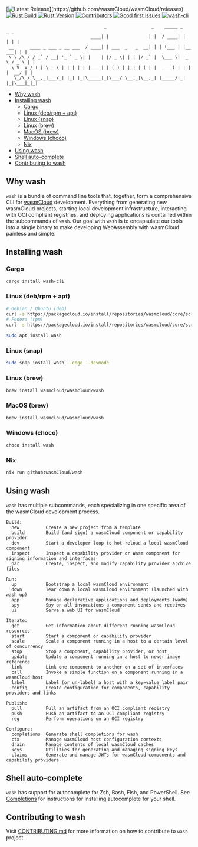 [![Latest Release](https://img.shields.io/github/v/release/wasmCloud/wasmCloud?filter=wash*)](https://github.com/wasmCloud/wasmCloud/releases)
[![Rust Build](https://img.shields.io/github/actions/workflow/status/wasmCloud/wasmCloud/wash.yml?branch=main)](https://github.com/wasmCloud/wasmCloud/actions/workflows/wash.yml)
[![Rust Version](https://img.shields.io/badge/rustc-1.66.0-orange.svg)](https://blog.rust-lang.org/2022/12/15/Rust-1.66.0.html)
[![Contributors](https://img.shields.io/github/contributors/wasmCloud/wasmCloud)](https://github.com/wasmCloud/wasmCloud/graphs/contributors)
[![Good first issues](https://img.shields.io/github/issues/wasmCloud/wasmCloud/good%20first%20issue?label=good%20first%20issues)](https://github.com/wasmCloud/wasmCloud/issues?q=is%3Aopen+is%3Aissue+label%3A%22good+first+issue%22+label%3A%22wash-cli%22)
[![wash-cli](https://img.shields.io/crates/v/wash-cli)](https://crates.io/crates/wash-cli)

```console
                                     _                 _    _____ _          _ _
                                ____| |               | |  / ____| |        | | |
 __      ____ _ ___ _ __ ___  / ____| | ___  _   _  __| | | (___ | |__   ___| | |
 \ \ /\ / / _` / __| '_ ` _ \| |    | |/ _ \| | | |/ _` |  \___ \| '_ \ / _ \ | |
  \ V  V / (_| \__ \ | | | | | |____| | (_) | |_| | (_| |  ____) | | | |  __/ | |
   \_/\_/ \__,_|___/_| |_| |_|\_____|_|\___/ \__,_|\__,_| |_____/|_| |_|\___|_|_|
```

- [Why wash](#why-wash)
- [Installing wash](#installing-wash)
  - [Cargo](#cargo)
  - [Linux (deb/rpm + apt)](#linux-debrpm--apt)
  - [Linux (snap)](#linux-snap)
  - [Linux (brew)](#linux-brew)
  - [MacOS (brew)](#macos-brew)
  - [Windows (choco)](#windows-choco)
  - [Nix](#nix)
- [Using wash](#using-wash)
- [Shell auto-complete](#shell-auto-complete)
- [Contributing to wash](#contributing-to-wash)

## Why wash

`wash` is a bundle of command line tools that, together, form a comprehensive CLI for [wasmCloud](https://wasmcloud.com) development. Everything from generating new wasmCloud projects, starting local development infrastructure, interacting with OCI compliant registries, and deploying applications is contained within the subcommands of `wash`. Our goal with `wash` is to encapsulate our tools into a single binary to make developing WebAssembly with wasmCloud painless and simple.

## Installing wash

### Cargo

```bash
cargo install wash-cli
```

### Linux (deb/rpm + apt)

```bash
# Debian / Ubuntu (deb)
curl -s https://packagecloud.io/install/repositories/wasmcloud/core/script.deb.sh | sudo bash
# Fedora (rpm)
curl -s https://packagecloud.io/install/repositories/wasmcloud/core/script.rpm.sh | sudo bash

sudo apt install wash
```

### Linux (snap)

```bash
sudo snap install wash --edge --devmode
```

### Linux (brew)

```bash
brew install wasmcloud/wasmcloud/wash
```

### MacOS (brew)

```bash
brew install wasmcloud/wasmcloud/wash
```

### Windows (choco)

```powershell
choco install wash
```

### Nix

```bash
nix run github:wasmCloud/wash
```

## Using wash

`wash` has multiple subcommands, each specializing in one specific area of the wasmCloud development process.

```console
Build:
  new          Create a new project from a template
  build        Build (and sign) a wasmCloud component or capability provider
  dev          Start a developer loop to hot-reload a local wasmCloud component
  inspect      Inspect a capability provider or Wasm component for signing information and interfaces
  par          Create, inspect, and modify capability provider archive files

Run:
  up           Bootstrap a local wasmCloud environment
  down         Tear down a local wasmCloud environment (launched with wash up)
  app          Manage declarative applications and deployments (wadm)
  spy          Spy on all invocations a component sends and receives
  ui           Serve a web UI for wasmCloud

Iterate:
  get          Get information about different running wasmCloud resources
  start        Start a component or capability provider
  scale        Scale a component running in a host to a certain level of concurrency
  stop         Stop a component, capability provider, or host
  update       Update a component running in a host to newer image reference
  link         Link one component to another on a set of interfaces
  call         Invoke a simple function on a component running in a wasmCloud host
  label        Label (or un-label) a host with a key=value label pair
  config       Create configuration for components, capability providers and links

Publish:
  pull         Pull an artifact from an OCI compliant registry
  push         Push an artifact to an OCI compliant registry
  reg          Perform operations on an OCI registry

Configure:
  completions  Generate shell completions for wash
  ctx          Manage wasmCloud host configuration contexts
  drain        Manage contents of local wasmCloud caches
  keys         Utilities for generating and managing signing keys
  claims       Generate and manage JWTs for wasmCloud components and capability providers
```

## Shell auto-complete

`wash` has support for autocomplete for Zsh, Bash, Fish, and PowerShell.
See [Completions](./Completions.md) for instructions for installing
autocomplete for your shell.

## Contributing to wash

Visit [CONTRIBUTING.md](./CONTRIBUTING.md) for more information on how to contribute to `wash` project.

